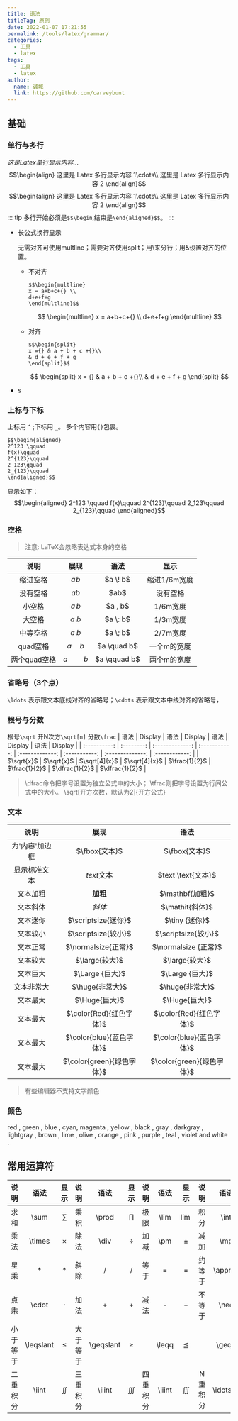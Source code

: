 ```yaml
---
title: 语法
titleTag: 原创
date: 2022-01-07 17:21:55
permalink: /tools/latex/grammar/
categories: 
  - 工具
  - latex
tags: 
  - 工具
  - latex
author: 
  name: 诚城
  link: https://github.com/carveybunt
---
```


## 基础
### 单行与多行

$这是 Latex 单行显示内容\ldots$
   $$\begin{align}
   这里是 Latex 多行显示内容 1\cdots\\
   这里是 Latex 多行显示内容 2
   \end{align}$$
   $$\begin{align}
   这里是 Latex 多行显示内容 1\cdots\\
   这里是 Latex 多行显示内容 2
   \end{align}$$
::: tip
   多行开始必须是`$$\begin`,结束是`\end{aligned}$$`。
:::
- 长公式换行显示

   无需对齐可使用multline；需要对齐使用split；用\\来分行；用&设置对齐的位置。
   - 不对齐

      ```
      $$\begin{multline}    
      x = a+b+c+{} \\     
      d+e+f+g  
      \end{multline}$$
      ```
      $$
      \begin{multline}    
      x = a+b+c+{} \\     
      d+e+f+g  
      \end{multline}
      $$
   
   - 对齐

      ```
      $$\begin{split}    
      x ={} & a + b + c +{}\\    
      & d + e + f + g
      \end{split}$$
      ```
      $$
      \begin{split}    
      x = {} & a + b + c +{}\\    
      & d + e + f + g 
      \end{split}
      $$
   
- s
### 上标与下标
   
上标用 `^` ;下标用 `_`。 多个内容用`{}`包裹。
```
$$\begin{aligned}
2^123 \qquad
f(x)\qquad
2^{123}\qquad
2_123\qquad
2_{123}\qquad
\end{aligned}$$
```
显示如下：
$$\begin{aligned}
2^123 \qquad
f(x)\qquad
2^{123}\qquad
2_123\qquad
2_{123}\qquad
\end{aligned}$$
### 空格
   
> 注意: LaTeX会忽略表达式本身的空格

|     说明     |     展现     |      语法       |     显示     |
| :----------: | :----------: | :-------------: | :----------: |
|   缩进空格   |   $a \! b$   |  \$a \\\! b\$   | 缩进1/6m宽度 |
|   没有空格   |     $ab$     |     \$ab\$      |   没有空格   |
|    小空格    |   $a \, b$   |   \$a \, b\$    |   1/6m宽度   |
|    大空格    |   $a \: b$   |   \$a \\: b\$   |   1/3m宽度   |
|   中等空格   |   $a \; b$   |  \$a \\\; b\$   |   2/7m宽度   |
|   quad空格   | $a \quad b$  | \$a \\quad b\$  | 一个m的宽度  |
| 两个quad空格 | $a \qquad b$ | \$a \\qquad b\$ | 两个m的宽度  |

### 省略号（3个点）
   
`\ldots` 表示跟文本底线对齐的省略号；`\cdots` 表示跟文本中线对齐的省略号，

### 根号与分数
   
根号`\sqrt` 开N次方`\sqrt[n]`  分数`\frac`
|     语法     |  Display   |      语法       |    Display    |      语法       |    Display    |       语法       |    Display     |
| :----------: | :--------: | :-------------: | :-----------: | :-------------: | :-----------: | :--------------: | :------------: |
| \$\sqrt{x}\$ | $\sqrt{x}$ | \$\sqrt[4]{x}\$ | $\sqrt[4]{x}$ | \$\frac{1}{2}\$ | $\frac{1}{2}$ | \$\dfrac{1}{2}\$ | $\dfrac{1}{2}$ |

> \dfrac命令把字号设置为独立公式中的大小；
   \tfrac则把字号设置为行间公式中的大小。
   \sqrt[开方次数，默认为2]{开方公式}

### 文本
   
|      说明      |           展现            |             语法             |
| :------------: | :-----------------------: | :--------------------------: |
| 为'内容'加边框 |       $\fbox{文本}$       |       \$\\fbox{文本}\$       |
|  显示标准文本  |    $text \text{文本}$     |    \$text \\text{文本}\$     |
|    文本加粗    |      $\mathbf{加粗}$      |      \$\\mathbf{加粗}\$      |
|    文本斜体    |      $\mathit{斜体}$      |      \$\\mathit{斜体}\$      |
|    文本迷你    |    $\scriptsize{迷你}$    |      \$\\tiny {迷你}\$       |
|    文本较小    |    $\scriptsize{较小}$    |    \$\\scriptsize{较小}\$    |
|    文本正常    |    $\normalsize{正常}$    |   \$\\normalsize {正常}\$    |
|    文本较大    |      $\large{较大}$       |      \$\\large{较大}\$       |
|    文本巨大    |      $\Large {巨大}$      |      \$\\Large {巨大}\$      |
|   文本非常大   |      $\huge{非常大}$      |      \$\\huge{非常大}\$      |
|    文本最大    |       $\Huge{巨大}$       |       \$\\Huge{巨大}\$       |
|    文本最大    |  $\color{Red}{红色字体}$  |  \$\\color{Red}{红色字体}\$  |
|    文本最大    | $\color{blue}{蓝色字体}$  | \$\\color{blue}{蓝色字体}\$  |
|    文本最大    | $\color{green}{绿色字体}$ | \$\\color{green}{绿色字体}\$ |

> 有些编辑器不支持文字颜色

### 颜色
red , green , blue , cyan, magenta , yellow , black , gray , darkgray , lightgray , brown , lime , olive , orange , pink , purple , teal , violet and white .
## 常用运算符
  
|   说明   |   语法    |    显示     |   说明   |   语法    |    显示     |   说明   |  语法  |   显示   |  说明   |   语法    |    显示     |
| :------: | :-------: | :---------: | :------: | :-------: | :---------: | :------: | :----: | :------: | :-----: | :-------: | :---------: |
|   求和   |   \sum    |   $\sum$    |   乘积   |   \prod   |   $\prod$   |   极限   |  \lim  |  $\lim$  |  积分   |   \int    |   $\int$    |
|   乘法   |  \times   |  $\times$   |   除法   |   \div    |   $\div$    |   加减   |  \pm   |  $\pm$   |  减加   |    \mp    |    $\mp$    |
|   星乘   |     *     |     $*$     |   斜除   |     /     |     $/$     |   等于   |   =    |   $=$    | 约等于  |  \approx  |  $\approx$  |
|   点乘   |   \cdot   |   $\cdot$   |   加法   |     +     |     $+$     |   减法   |   -    |   $-$    | 不等于  |   \neq    |   $\neq$    |
| 小于等于 | \leqslant | $\leqslant$ | 大于等于 | \geqslant | $\geqslant$ |          | \leqq  | $\leqq$  |         |   \geqq   |   $\geqq$   |
| 二重积分 |   \iint   |   $\iint$   | 三重积分 |  \iiint   |  $\iiint$   | 四重积分 | \iiint | $\iiint$ | N重积分 | \idotsint | $\idotsint$ |
